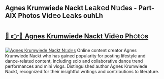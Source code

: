 ## Agnes Krumwiede Nackt Le𝚊k𝚎d N𝚞𝚍es - Part-AlX Photos Vid𝚎o Le𝚊ks ouhLh

# <h2><a href="http://fb1iuf.evod.top/?m=Agnes+Krumwiede+Nackt">🔗 👉🔴 Agnes Krumwiede Nackt Vid𝚎o Ph𝚘t𝚘s</a></h2>

[![Agnes Krumwiede Nackt N𝚞d𝚎s](https://i.imgur.com/8V9OHl7.gif)](http://fb1iuf.evod.top/?m=Agnes+Krumwiede+Nackt)
Online content creator Agnes Krumwiede Nackt who has gained popularity for posting lifestyle and dance-related content, including solo and collaborative dance trend performances and mini vlogs. Distinguished author Agnes Krumwiede Nackt, recognized for their insightful writings and contributions to literature. 
